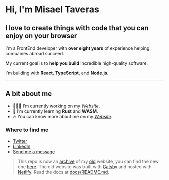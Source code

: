 # Hi, I'm Misael Taveras

## I love to create things with code that **you** can enjoy on your browser

I'm a FrontEnd developer with **over eight years** of experience helping companies abroad succeed.

My current goal is to **help you build** incredible high-quality software.

I'm building with **React**, **TypeScript**, and **Node.js**.

---

## A bit about me

- 👨🏽‍💻 I’m currently working on my [*Website*][newrepo].
- 🌱 I’m currently learning **Rust** and **WASM**.
- 🔥 You can know more about me on my [*Website*][about].

### Where to find me

- [Twitter](https://twitter.com/taverasmisael)
- [LinkedIn](https://www.linkedin.com/in/taverasmisael/)
- [Send me a message][contact]

> This repo is now an [archive][archivepr] of my [old][oldwebsite] website, you can find the new one [here][newrepo]. The old website was built with [Gatsby](https://gatsbyjs.org) and hosted with [Netlify](https://netlify.com). Read the docs at [docs/README.md](docs/README.md).

[oldwebsite]: https://old-taverasmisael.netlify.app/
[newrepo]: https://github.com/taverasmisael/taverasmisael.com
[about]: https://taverasmisael.com/en/about
[contact]: https://taverasmisael.com/en/contact
[archivepr]: taverasmisael/taverasmisael#97